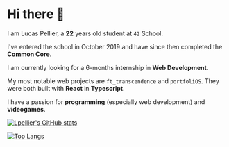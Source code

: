 
# Hi there 👋

I am Lucas Pellier, a **22** years old student at `42` School.

I've entered the school in October 2019 and have since then completed the **Common Core**.

I am currently looking for a 6-months internship in **Web Development**.

My most notable web projects are `ft_transcendence` and `portfoliOS`. They were both built with **React** in **Typescript**.

I have a passion for **programming** (especially web development) and **videogames**.

[![Lpellier's GitHub stats](https://github-readme-stats.vercel.app/api?username=lpellier&theme=dracula&count_private=true&show_icons=true&hide_border=true&title_color=F4615A)](https://github.com/lpellier)

[![Top Langs](https://github-readme-stats.vercel.app/api/top-langs/?username=lpellier&layout=compact&theme=dracula&hide_border=true&title_color=F4615A)](https://github.com/lpellier)
